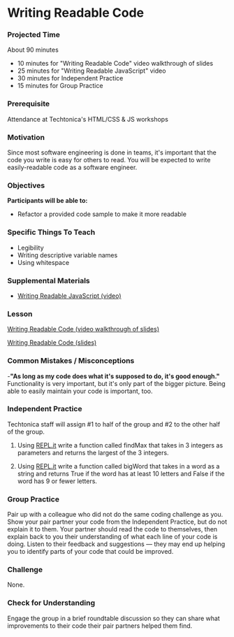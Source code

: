 # Writing Readable Code

### Projected Time
About 90 minutes
- 10 minutes for "Writing Readable Code" video walkthrough of slides
- 25 minutes for "Writing Readable JavaScript" video
- 30 minutes for Independent Practice
- 15 minutes for Group Practice

### Prerequisite
Attendance at Techtonica's HTML/CSS & JS workshops

### Motivation
Since most software engineering is done in teams, it's important that the code you write is easy for others to read. You will be expected to write easily-readable code as a software engineer.

### Objectives

**Participants will be able to:**
- Refactor a provided code sample to make it more readable

### Specific Things To Teach
- Legibility
- Writing descriptive variable names
- Using whitespace

### Supplemental Materials

- [Writing Readable JavaScript (video)](https://www.youtube.com/watch?v=8WF4AjM-XW8)

### Lesson

[Writing Readable Code (video walkthrough of slides)](https://drive.google.com/open?id=1qreW6tM1DvgN9_UY9gZSawlEK9t2dfqg)

[Writing Readable Code (slides)](https://docs.google.com/presentation/d/1USOZJSzwXmSYepjwrE9r9ky_fmQ8VPE7bshjsBoDsZM/edit?usp=sharing)


### Common Mistakes / Misconceptions

-**"As long as my code does what it's supposed to do, it's good enough."** Functionality is very important, but it's only part of the bigger picture. Being able to easily maintain your code is important, too.


### Independent Practice

Techtonica staff will assign #1 to half of the group and #2 to the other half of the group.

1. Using [REPL.it](http://www.repl.it) write a function called findMax that takes in 3 integers as parameters and returns the largest of the 3 integers.

2. Using [REPL.it](http://www.repl.it) write a function called bigWord that takes in a word as a string and returns True if the word has at least 10 letters and False if the word has 9 or fewer letters.


### Group Practice

Pair up with a colleague who did not do the same coding challenge as you. Show your pair partner your code from the Independent Practice, but do not explain it to them. Your partner should read the code to themselves, then explain back to you their understanding of what each line of your code is doing. Listen to their feedback and suggestions — they may end up helping you to identify parts of your code that could be improved.

### Challenge

None.

### Check for Understanding

Engage the group in a brief roundtable discussion so they can share what improvements to their code their pair partners helped them find.

